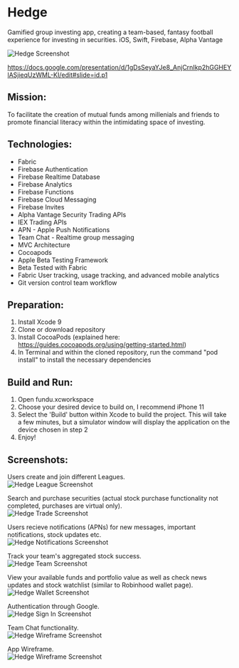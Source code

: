 # Hedge
Gamified group investing app, creating a team-based, fantasy football experience for investing in securities. iOS, Swift, Firebase, Alpha Vantage

![Hedge Screenshot](demo/teamPage.png)

https://docs.google.com/presentation/d/1gDsSeyaYJe8_AnjCrnIkp2hGGHEYlASjieqUzWML-KI/edit#slide=id.p1

Mission:
------------
To facilitate the creation of mutual funds among millenials and friends to promote financial literacy within the intimidating space of investing.


Technologies:
------------
 - Fabric
 - Firebase Authentication
 - Firebase Realtime Database
 - Firebase Analytics
 - Firebase Functions
 - Firebase Cloud Messaging
 - Firebase Invites
 - Alpha Vantage Security Trading APIs
 - IEX Trading APIs
 - APN - Apple Push Notifications
 - Team Chat - Realtime group messaging
 - MVC Architecture
 - Cocoapods
 - Apple Beta Testing Framework
 - Beta Tested with Fabric
 - Fabric User tracking, usage tracking, and advanced mobile analytics
 - Git version control team workflow

Preparation:
------------
1. Install Xcode 9
2. Clone or download repository
3. Install CocoaPods (explained here: https://guides.cocoapods.org/using/getting-started.html)
4. In Terminal and within the cloned repository, run the command "pod install" to install the necessary dependencies

Build and Run:
--------------
1. Open fundu.xcworkspace
2. Choose your desired device to build on, I recommend iPhone 11
3. Select the 'Build' button within Xcode to build the project. This will take a few minutes, but a simulator window will display the application on the device chosen in step 2
5. Enjoy!

Screenshots:
--------------

Users create and join different Leagues.  
![Hedge League Screenshot](demo/leagueBrowse.png)

Search and purchase securities (actual stock purchase functionality not completed, purchases are virtual only).  
![Hedge Trade Screenshot](demo/trade.png)

Users recieve notifications (APNs) for new messages, important notifications, stock updates etc.  
![Hedge Notifications Screenshot](demo/Notifications.png)

Track your team's aggregated stock success.  
![Hedge Team Screenshot](demo/teamBrowse.png)

View your available funds and portfolio value as well as check news updates and stock watchlist (similar to Robinhood wallet page).   
![Hedge Wallet Screenshot](demo/Wallet.png)

Authentication through Google.   
![Hedge Sign In Screenshot](demo/sign-in.png)

Team Chat functionality.   
![Hedge Wireframe Screenshot](demo/chat.jpg)

App Wireframe.  
![Hedge Wireframe Screenshot](demo/majorUserflow.jpg)





